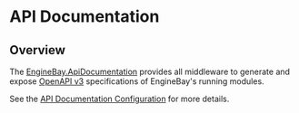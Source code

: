 # API Documentation

## Overview

The [EngineBay.ApiDocumentation](https://github.com/engine-bay/api-documentation) provides all middleware to generate and expose [OpenAPI v3](https://swagger.io/specification/) specifications of EngineBay's running modules.

See the [API Documentation Configuration](../configuration//environment-variables.md#api-documentation) for more details.
